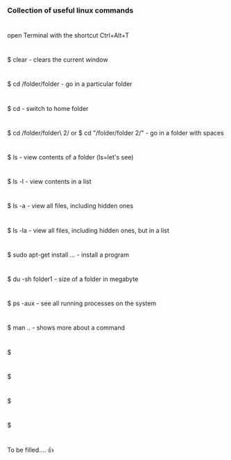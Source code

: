 ### Collection of useful linux commands
#
open Terminal with the shortcut Ctrl+Alt+T
#
#
$ clear	                                                - clears the current window
#
$ cd /folder/folder                                     - go in a particular folder
#
$ cd                                                    - switch to home folder
#
$ cd /folder/folder\ 2/   or  $ cd "/folder/folder 2/"  - go in a folder with spaces 
#
$ ls                                                    - view contents of a folder (ls=let's see)
#
$ ls -l	                                                - view contents in a list
#
$ ls -a	                                                - view all files, including hidden ones
#
$ ls -la                                                - view all files, including hidden ones, but in a list
#
$ sudo apt-get install ...                              - install a program
#
$ du -sh folder1                                        - size of a folder in megabyte
#
$ ps -aux                                               - see all running processes on the system
#
$ man ..                                                - shows more about a command	
#
$ 
#
$ 
#
$ 
#
$ 
#
#
To be filled.... :+1:
